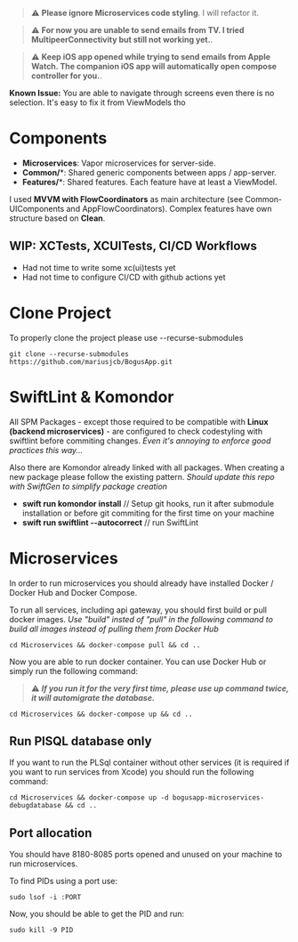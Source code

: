 > :warning: **Please ignore Microservices code styling**. I will refactor it.

> :warning: **For now you are unable to send emails from TV. I tried MultipeerConnectivity but still not working yet.**.

> :warning: **Keep iOS app opened while trying to send emails from Apple Watch. The companion iOS app will automatically open compose controller for you.**.

**Known Issue:** You are able to navigate through screens even there is no selection. It's easy to fix it from ViewModels tho

# Components

* **Microservices**: Vapor microservices for server-side.
* **Common/***: Shared generic components between apps / app-server.
* **Features/***: Shared features. Each feature have at least a ViewModel.

I used **MVVM with FlowCoordinators** as main architecture (see Common-UIComponents and AppFlowCoordinators). Complex features have own structure based on **Clean**.

## WIP: XCTests, XCUITests, CI/CD Workflows

* Had not time to write some xc(ui)tests yet
* Had not time to configure CI/CD with github actions yet

# Clone Project

To properly clone the project please use --recurse-submodules

```
git clone --recurse-submodules https://github.com/mariusjcb/BogusApp.git
```

# SwiftLint & Komondor

All SPM Packages - except those required to be compatible with **Linux (backend microservices)** - are configured to check codestyling with swiftlint before commiting changes. *Even it's annoying to enforce good practices this way...*

Also there are Komondor already linked with all packages. When creating a new package please follow the existing pattern. *Should update this repo with SwiftGen to simplify package creation*

- **swift run komondor install** // Setup git hooks, run it after submodule installation or before git commiting for the first time on your machine
- **swift run swiftlint --autocorrect** // run SwiftLint


# Microservices

In order to run microservices you should already have installed Docker / Docker Hub and Docker Compose.

To run all services, including api gateway, you should first build or pull docker images. 
*Use "build" insted of "pull" in the following command to build all images instead of pulling them from Docker Hub*

```
cd Microservices && docker-compose pull && cd ..
```

Now you are able to run docker container. You can use Docker Hub or simply run the following command:

> :warning: ***If you run it for the very first time, please use up command twice, it will automigrate the database.***

```
cd Microservices && docker-compose up && cd ..
```


## Run PlSQL database only

If you want to run the PLSql container without other services (it is required if you want to run services from Xcode) you should run the following command:

```
cd Microservices && docker-compose up -d bogusapp-microservices-debugdatabase && cd ..
```

## Port allocation

You should have 8180-8085 ports opened and unused on your machine to run microservices.

To find PIDs using a port use:

```
sudo lsof -i :PORT
```

Now, you should be able to get the PID and run:

```
sudo kill -9 PID
```
